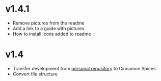 # v1.4.1

- Remove pictures from the readme
- Add a link to a guide with pictures
- How to install icons added to readme

# v1.4

- Transfer development from [personal repository](https://github.com/xszabo3/peazip-context-menu-items-nemo) to Cinnamon Spices
- Convert file structure
